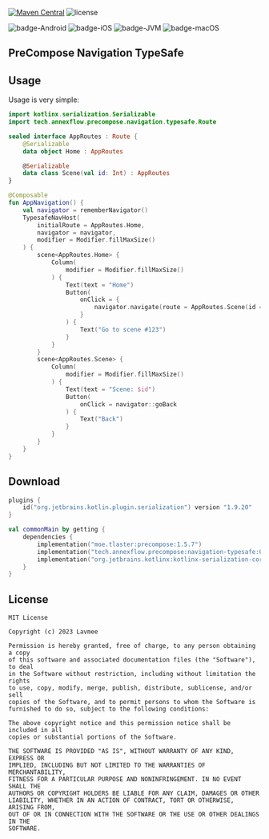 [![Maven Central](https://img.shields.io/maven-central/v/tech.annexflow.precompose/precompose-navigation-typesafe)](https://search.maven.org/search?q=g:tech.annexflow.precompose)
![license](https://img.shields.io/github/license/Lavmee/precompose-navigation-typesafe)

![badge-Android](https://img.shields.io/badge/Platform-Android-brightgreen)
![badge-iOS](https://img.shields.io/badge/Platform-iOS-lightgray)
![badge-JVM](https://img.shields.io/badge/Platform-JVM-orange)
![badge-macOS](https://img.shields.io/badge/Platform-macOS-purple)

## PreCompose Navigation TypeSafe

## Usage

Usage is very simple:

```kotlin
import kotlinx.serialization.Serializable
import tech.annexflow.precompose.navigation.typesafe.Route

sealed interface AppRoutes : Route {
    @Serializable
    data object Home : AppRoutes

    @Serializable
    data class Scene(val id: Int) : AppRoutes
}
```

```kotlin
@Composable
fun AppNavigation() {
    val navigator = rememberNavigator()
    TypesafeNavHost(
        initialRoute = AppRoutes.Home,
        navigator = navigator,
        modifier = Modifier.fillMaxSize()
    ) {
        scene<AppRoutes.Home> {
            Column(
                modifier = Modifier.fillMaxSize()
            ) {
                Text(text = "Home")
                Button(
                    onClick = {
                        navigator.navigate(route = AppRoutes.Scene(id = 123))
                    }
                ) {
                    Text("Go to scene #123")
                }
            }
        }
        scene<AppRoutes.Scene> {
            Column(
                modifier = Modifier.fillMaxSize()
            ) {
                Text(text = "Scene: $id")
                Button(
                    onClick = navigator::goBack
                ) {
                    Text("Back")
                }
            }
        }
    }
}
```

## Download

```kotlin
plugins {
    id("org.jetbrains.kotlin.plugin.serialization") version "1.9.20"
}

val commonMain by getting {
    dependencies {
        implementation("moe.tlaster:precompose:1.5.7")
        implementation("tech.annexflow.precompose:navigation-typesafe:0.1.0")
        implementation("org.jetbrains.kotlinx:kotlinx-serialization-core:1.6.1")
    }
}
```

## License
```
MIT License

Copyright (c) 2023 Lavmee

Permission is hereby granted, free of charge, to any person obtaining a copy
of this software and associated documentation files (the "Software"), to deal
in the Software without restriction, including without limitation the rights
to use, copy, modify, merge, publish, distribute, sublicense, and/or sell
copies of the Software, and to permit persons to whom the Software is
furnished to do so, subject to the following conditions:

The above copyright notice and this permission notice shall be included in all
copies or substantial portions of the Software.

THE SOFTWARE IS PROVIDED "AS IS", WITHOUT WARRANTY OF ANY KIND, EXPRESS OR
IMPLIED, INCLUDING BUT NOT LIMITED TO THE WARRANTIES OF MERCHANTABILITY,
FITNESS FOR A PARTICULAR PURPOSE AND NONINFRINGEMENT. IN NO EVENT SHALL THE
AUTHORS OR COPYRIGHT HOLDERS BE LIABLE FOR ANY CLAIM, DAMAGES OR OTHER
LIABILITY, WHETHER IN AN ACTION OF CONTRACT, TORT OR OTHERWISE, ARISING FROM,
OUT OF OR IN CONNECTION WITH THE SOFTWARE OR THE USE OR OTHER DEALINGS IN THE
SOFTWARE.
```
